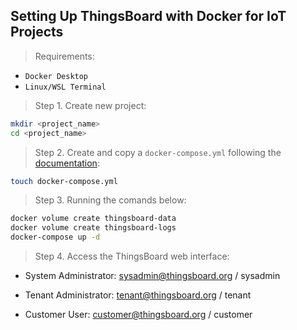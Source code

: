 ## Setting Up ThingsBoard with Docker for IoT Projects

> Requirements: 
- `Docker Desktop`
- `Linux/WSL Terminal`


> Step 1. Create new project:

```bash
mkdir <project_name>
cd <project_name>
```

> Step 2. Create and copy a `docker-compose.yml` following the [documentation](https://thingsboard.io/docs/user-guide/install/docker-windows/):

```bash
touch docker-compose.yml
```

> Step 3. Running the comands below: 

```bash
docker volume create thingsboard-data
docker volume create thingsboard-logs
docker-compose up -d 
```

> Step 4. Access the ThingsBoard web interface:

- System Administrator: sysadmin@thingsboard.org / sysadmin

- Tenant Administrator:  tenant@thingsboard.org / tenant

- Customer User: customer@thingsboard.org / customer



